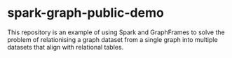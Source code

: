 # spark-graph-public-demo
This repository is an example of using Spark and GraphFrames to solve the problem of relationising a graph dataset from a single graph into multiple datasets that align with relational tables.
